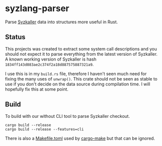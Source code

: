 # syzlang-parser

Parse [Syzkaller](https://github.com/google/syzkaller) data into structures more
useful in Rust.

## Status

This projects was created to extract some system call descriptions and you
should not expect it to parse everything from the latest version of Syzkaller. A
known working version of Syzkaller is hash
`1834ff143d083ae2c374f2a18d887575887321a9`.

I use this is in my `build.rs` file, therefore I haven't seen much need for
fixing the many uses of `unwrap()`. This crate should not be seen as stable to
use if you don't decide on the data source during compilation time. I will
hopefully fix this at some point.

## Build

To build with our without CLI tool to parse Syzkaller checkout.

~~~
cargo build --release
cargo build --release --features=cli
~~~

There is also a [Makefile.toml](Makefile.toml) used by
[cargo-make](https://github.com/sagiegurari/cargo-make) but that can be ignored.